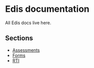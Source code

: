 # Edis documentation

All Edis docs live here.

## Sections
- [Assessments](assessments.md)
- [Forms](forms.md)
- [RTI](rti.md)
